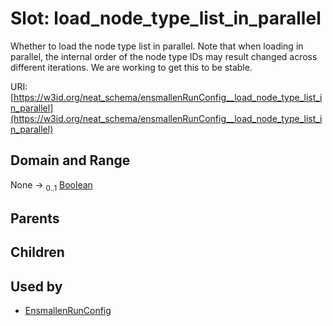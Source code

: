 
# Slot: load_node_type_list_in_parallel


Whether to load the node type list in parallel. Note that when loading in parallel, the internal order of the node type IDs may result changed across different iterations. We are working to get this to be stable.

URI: [https://w3id.org/neat_schema/ensmallenRunConfig__load_node_type_list_in_parallel](https://w3id.org/neat_schema/ensmallenRunConfig__load_node_type_list_in_parallel)


## Domain and Range

None &#8594;  <sub>0..1</sub> [Boolean](types/Boolean.md)

## Parents


## Children


## Used by

 * [EnsmallenRunConfig](EnsmallenRunConfig.md)
